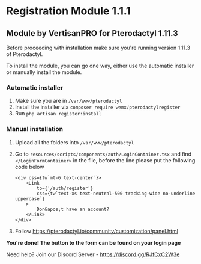 # Registration Module 1.1.1
## Module by VertisanPRO for Pterodactyl 1.11.3

Before proceeding with installation make sure you're running version 1.11.3 of Pterodactyl.

To install the module, you can go one way, either use the automatic installer or manually install the module.

### Automatic installer
1. Make sure you are in `/var/www/pterodactyl`
2. Install the installer via `composer require wemx/pterodactylregister`
3. Run `php artisan register:install`

### Manual installation
1. Upload all the folders into `/var/www/pterodactyl`
2. Go to `resources/scripts/components/auth/LoginContainer.tsx` and find `</LoginFormContainer>` in the file, before the line please put the following code below

    ```tsx
    <div css={tw`mt-6 text-center`}>
        <Link
            to={'/auth/register'}
            css={tw`text-xs text-neutral-500 tracking-wide no-underline uppercase`}
        >
            Don&apos;t have an account?
        </Link>
    </div>
    ```

3. Follow https://pterodactyl.io/community/customization/panel.html

**You're done! The button to the form can be found on your login page**

Need help? Join our Discord Server - https://discord.gg/RJfCxC2W3e